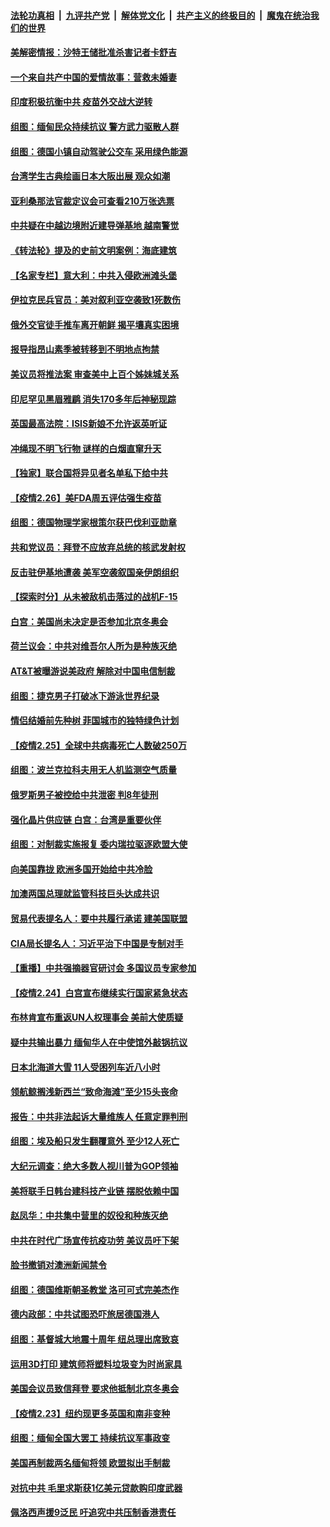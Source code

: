 ####  [法轮功真相](../../../../basic/blob/master/README.md?t=02271631) &nbsp;|&nbsp; [九评共产党](../../../../9ping.md/blob/master/README.md?t=02271631) &nbsp;|&nbsp; [解体党文化](../../../../jtdwh.md/blob/master/README.md?t=02271631)  &nbsp;|&nbsp; [共产主义的终极目的](../../../../gczydzjmd.md/blob/master/README.md?t=02271631) &nbsp;|&nbsp; [魔鬼在统治我们的世界](../../../../mgztzwmdsj.md/blob/master/README.md?t=02271631) 

#### [美解密情报：沙特王储批准杀害记者卡舒吉](../pages/nsc418/n12778728.md?t=02271631) 

#### [一个来自共产中国的爱情故事：营救未婚妻](../pages/nsc418/n12778386.md?t=02271631) 

#### [印度积极抗衡中共 疫苗外交战大逆转](../pages/nsc418/n12778478.md?t=02271631) 

#### [组图：缅甸民众持续抗议 警方武力驱散人群](../pages/nsc418/n12778271.md?t=02271631) 

#### [组图：德国小镇自动驾驶公交车 采用绿色能源](../pages/nsc418/n12778096.md?t=02271631) 

#### [台湾学生古典绘画日本大阪出展 观众如潮](../pages/nsc418/n12778276.md?t=02271631) 

#### [亚利桑那法官裁定议会可查看210万张选票](../pages/nsc418/n12778232.md?t=02271631) 

#### [中共疑在中越边境附近建导弹基地 越南警觉](../pages/nsc418/n12777949.md?t=02271631) 

#### [《转法轮》提及的史前文明案例：海底建筑](../pages/nsc418/n12777426.md?t=02271631) 

#### [【名家专栏】意大利：中共入侵欧洲滩头堡](../pages/nsc418/n12777777.md?t=02271631) 

#### [伊拉克民兵官员：美对叙利亚空袭致1死数伤](../pages/nsc418/n12777673.md?t=02271631) 

#### [俄外交官徒手推车离开朝鲜 揭平壤真实困境](../pages/nsc418/n12777599.md?t=02271631) 

#### [报导指昂山素季被转移到不明地点拘禁](../pages/nsc418/n12777545.md?t=02271631) 

#### [美议员将推法案 审查美中上百个姊妹城关系](../pages/nsc418/n12777497.md?t=02271631) 

#### [印尼罕见黑眉雅鹛 消失170多年后神秘现踪](../pages/nsc418/n12775823.md?t=02271631) 

#### [英国最高法院：ISIS新娘不允许返英听证](../pages/nsc418/n12777230.md?t=02271631) 

#### [冲绳现不明飞行物 谜样的白烟直窜升天](../pages/nsc418/n12776723.md?t=02271631) 

#### [【独家】联合国将异见者名单私下给中共](../pages/nsc418/n12777217.md?t=02271631) 

#### [【疫情2.26】美FDA周五评估强生疫苗](../pages/nsc418/n12776652.md?t=02271631) 

#### [组图：德国物理学家根策尔获巴伐利亚勋章](../pages/nsc418/n12776615.md?t=02271631) 

#### [共和党议员：拜登不应放弃总统的核武发射权](../pages/nsc418/n12775980.md?t=02271631) 

#### [反击驻伊基地遭袭 美军空袭叙国亲伊朗组织](../pages/nsc418/n12775860.md?t=02271631) 

#### [【探索时分】从未被敌机击落过的战机F-15](../pages/nsc418/n12775405.md?t=02271631) 

#### [白宫：美国尚未决定是否参加北京冬奥会](../pages/nsc418/n12775635.md?t=02271631) 

#### [荷兰议会：中共对维吾尔人所为是种族灭绝](../pages/nsc418/n12775415.md?t=02271631) 

#### [AT&T被曝游说美政府 解除对中国电信制裁](../pages/nsc418/n12774985.md?t=02271631) 

#### [组图：捷克男子打破冰下游泳世界纪录](../pages/nsc418/n12774660.md?t=02271631) 

#### [情侣结婚前先种树 菲国城市的独特绿色计划](../pages/nsc418/n12774638.md?t=02271631) 

#### [【疫情2.25】全球中共病毒死亡人数破250万](../pages/nsc418/n12774172.md?t=02271631) 

#### [组图：波兰克拉科夫用无人机监测空气质量](../pages/nsc418/n12774904.md?t=02271631) 

#### [俄罗斯男子被控给中共泄密 判8年徒刑](../pages/nsc418/n12774768.md?t=02271631) 

#### [强化晶片供应链 白宫：台湾是重要伙伴](../pages/nsc418/n12774668.md?t=02271631) 

#### [组图：对制裁实施报复 委内瑞拉驱逐欧盟大使](../pages/nsc418/n12774527.md?t=02271631) 

#### [向美国靠拢 欧洲多国开始给中共冷脸](../pages/nsc418/n12773207.md?t=02271631) 

#### [加澳两国总理就监管科技巨头达成共识](../pages/nsc418/n12773969.md?t=02271631) 

#### [贸易代表提名人：要中共履行承诺 建美国联盟](../pages/nsc418/n12773446.md?t=02271631) 

#### [CIA局长提名人：习近平治下中国是专制对手](../pages/nsc418/n12773012.md?t=02271631) 

#### [【重播】中共强摘器官研讨会 多国议员专家参加](../pages/nsc418/n12773031.md?t=02271631) 

#### [【疫情2.24】白宫宣布继续实行国家紧急状态](../pages/nsc418/n12771953.md?t=02271631) 

#### [布林肯宣布重返UN人权理事会 美前大使质疑](../pages/nsc418/n12772864.md?t=02271631) 

#### [疑中共输出暴力 缅甸华人在中使馆外敲锅抗议](../pages/nsc418/n12772707.md?t=02271631) 

#### [日本北海道大雪 11人受困列车近八小时](../pages/nsc418/n12772037.md?t=02271631) 

#### [领航鲸搁浅新西兰“致命海滩”至少15头丧命](../pages/nsc418/n12771070.md?t=02271631) 

#### [报告：中共非法起诉大量维族人 任意定罪判刑](../pages/nsc418/n12772073.md?t=02271631) 

#### [组图：埃及船只发生翻覆意外 至少12人死亡](../pages/nsc418/n12771680.md?t=02271631) 

#### [大纪元调查：绝大多数人视川普为GOP领袖](../pages/nsc418/n12771170.md?t=02271631) 

#### [美将联手日韩台建科技产业链 摆脱依赖中国](../pages/nsc418/n12770997.md?t=02271631) 

#### [赵凤华：中共集中营里的奴役和种族灭绝](../pages/nsc418/n12770399.md?t=02271631) 

#### [中共在时代广场宣传抗疫功劳 美议员吁下架](../pages/nsc418/n12770386.md?t=02271631) 

#### [脸书撤销对澳洲新闻禁令](../pages/nsc418/n12770156.md?t=02271631) 

#### [组图：德国维斯朝圣教堂 洛可可式完美杰作](../pages/nsc418/n12769348.md?t=02271631) 

#### [德内政部：中共试图恐吓旅居德国港人](../pages/nsc418/n12770308.md?t=02271631) 

#### [组图：基督城大地震十周年 纽总理出席致哀](../pages/nsc418/n12768775.md?t=02271631) 

#### [运用3D打印 建筑师将塑料垃圾变为时尚家具](../pages/nsc418/n12768626.md?t=02271631) 

#### [美国会议员致信拜登 要求他抵制北京冬奥会](../pages/nsc418/n12770180.md?t=02271631) 

#### [【疫情2.23】纽约现更多英国和南非变种](../pages/nsc418/n12769518.md?t=02271631) 

#### [组图：缅甸全国大罢工 持续抗议军事政变](../pages/nsc418/n12769799.md?t=02271631) 

#### [美国再制裁两名缅甸将领 欧盟拟出手制裁](../pages/nsc418/n12769338.md?t=02271631) 

#### [对抗中共 毛里求斯获1亿美元贷款购印度武器](../pages/nsc418/n12769174.md?t=02271631) 

#### [佩洛西声援9泛民 吁追究中共压制香港责任](../pages/nsc418/n12768673.md?t=02271631) 


